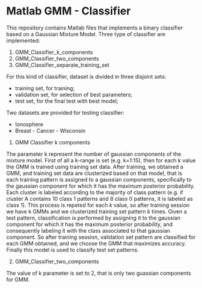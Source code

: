 # Matlab GMM - Classifier

This repository contains Matlab files that implements a binary classifier based on a Gaussian Mixture Model.
Three type of classifier are implemented:

1) GMM_Classifier_k_components
2) GMM_Classifier_two_components
3) GMM_Classifier_separate_training_set

For this kind of classifier, dataset is divided in three disjoint sets:
- training set, for  training;
- validation set, for selection of best parameters;
- test set,  for the final test with best model;

Two datasets are provided for testing classifier:
- Ionosphere
- Breast - Cancer - Wisconsin

1. GMM Classifier k components

The parameter k represent the number of gaussian components of the mixture model. 
First of all a k-range is set (e.g. k=1:15), then for each k value the GMM is trained using training set data. After training, we obtained a GMM, and training set data are clusterized based on that model, that is each training pattern is assigned to a gaussian components, specifically to the gaussian component for which it has the maximum posterior probability. Each cluster is labeled according to the majority of class pattern (e.g. if cluster A contains 10 class 1 patterns and 8 class 0 patterns, it is labeled as class 1).
This process is repeted for each k value, so after training session we have k GMMs and we clusterized training set pattern k times.
Given a test pattern, classification is performed by assigning it to the gaussian component for which it has the maximum posterior probability, and consequently labeling it with the class associated to that gaussian component.
So after training session, validation set pattern are classified for each GMM obtained, and we choose the GMM that maximizes accuracy.
Finally this model is used to classify test set patterns.


2. GMM_Classifier_two_components

The value of k parameter is set to 2, that is only two guassian components for GMM. 
